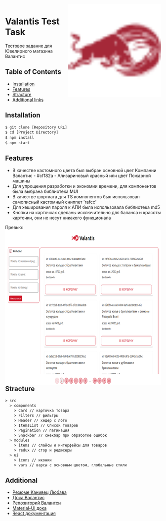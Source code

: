 <img src="./public/LOGO.svg" alt="Logo of the project" align="right" width="300px" height="300px">

# Valantis Test Task

Тестовое задание для Ювелирного магазина Валантис

## Table of Contents

- [Installation](#installation)
- [Features](#features)
- [Stracture](#stracture)
- [Additional links](#additional)

## Installation

```bash
$ git clone [Repository URL]
$ cd [Project Directory]
$ npm install
$ npm start
```

## Features

- В качестве кастомного цвета был выбран основной цвет Компании Валантис - #cf182a - Ализариновый красный или цвет Пожарной машины
- Для упрощения разработки и экономии времени, для компонентов была выбрана библиотека MUI
- В качестве шортката для TS компонентов был использован самописный кастомный сниппет 'rafcc'
- Для хеширования пароля к АПИ была использовала библиотека md5
- Кнопки на карточках сделаны исключительно для баланса и красоты карточки, они не несут никакого функционала

Превью:
<img src="./src/ui/img/preview.png" alt="Logo of the project" align="right" width="100%" height="500px">

## Stracture

```bach
> src
  > components
    > Card // карточка товара
    > Filters // фильтры
    > Header // хедер с лого
    > ItemsList // Список товаров
    > Pagination // пагинация
    > Snackbar // снекбар при обработке ошибок
  > modules
    > items // слайсы и интерфейсы для товаров
    > redux // стор и редюсеры
  > ui
    > icons // иконки
    > vars // варсы с основным цветом, глобальные стили
```

## Additional

- [Резюме Канивец Любава](https://hh.ru/resume/94f593d8ff0c30b9800039ed1f595a34525456)
- [Дока Валантис](https://github.com/ValantisJewelry/TestTaskValantis/blob/main/API.md)
- [Репозиторий Валантси](https://github.com/ValantisJewelry/TestTaskValantis?tab=readme-ov-file)
- [Material-UI дока](https://mui.com/material-ui/getting-started/)
- [React документация](https://reactjs.org/docs/getting-started.html)
